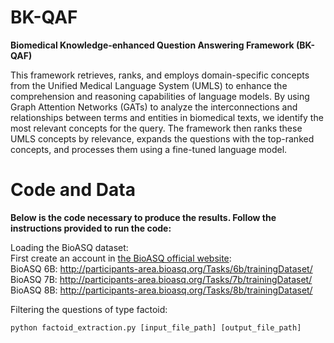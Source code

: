 # BK-QAF
**Biomedical Knowledge-enhanced Question Answering Framework (BK-QAF)**

This framework retrieves, ranks, and employs domain-specific concepts from the Unified Medical Language System (UMLS) to enhance the comprehension and reasoning capabilities of language models. By using Graph Attention Networks (GATs) to analyze the interconnections and relationships between terms and entities in biomedical texts, we identify the most relevant concepts for the query. The framework then ranks these UMLS concepts by relevance, expands the questions with the top-ranked concepts, and processes them using a fine-tuned language model.


# Code and Data

**Below is the code necessary to produce the results. Follow the instructions provided to run the code:**

Loading the BioASQ dataset:<br>
First create an account in [the BioASQ official website](http://participants-area.bioasq.org/):<br>
BioASQ 6B: http://participants-area.bioasq.org/Tasks/6b/trainingDataset/<br> 
BioASQ 7B: http://participants-area.bioasq.org/Tasks/7b/trainingDataset/<br>
BioASQ 8B: http://participants-area.bioasq.org/Tasks/8b/trainingDataset/<br>


Filtering the questions of type factoid:
```
python factoid_extraction.py [input_file_path] [output_file_path]
```

